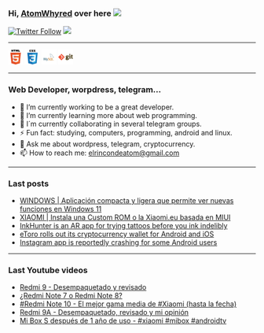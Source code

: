 ### Hi, [AtomWhyred][website] over here <img src="https://camo.githubusercontent.com/e8e7b06ecf583bc040eb60e44eb5b8e0ecc5421320a92929ce21522dbc34c891/68747470733a2f2f6d656469612e67697068792e636f6d2f6d656469612f6876524a434c467a6361737252346961377a2f67697068792e676966" width="25px" data-canonical-src="https://media.giphy.com/media/hvRJCLFzcasrR4ia7z/giphy.gif" style="max-width:100%;">

[![Twitter Follow](https://img.shields.io/twitter/follow/elrincondeatom?color=%231DA1F2&label=El%20Rinc%C3%B3n%20de%20Atom&logo=twitter&style=for-the-badge)](https://twitter.com/elrincondeatom) [<img height="30" src="https://img.icons8.com/color/48/000000/telegram-app.png" style="max-width:100%;">][tlg]

---

<img height="30" src="https://raw.githubusercontent.com/github/explore/80688e429a7d4ef2fca1e82350fe8e3517d3494d/topics/html/html.png" style="max-width:100%;"> <img height="30" src="https://raw.githubusercontent.com/github/explore/80688e429a7d4ef2fca1e82350fe8e3517d3494d/topics/css/css.png" style="max-width:100%;"> <img height="30" src="https://raw.githubusercontent.com/github/explore/80688e429a7d4ef2fca1e82350fe8e3517d3494d/topics/mysql/mysql.png" style="max-width:100%;"> <img height="30" src="https://raw.githubusercontent.com/github/explore/80688e429a7d4ef2fca1e82350fe8e3517d3494d/topics/git/git.png" style="max-width:100%;">

---

### Web Developer, worpdress, telegram...

- 🔭 I’m currently working to be a great developer.
- 🌱 I’m currently learning more about web programming.
- 👯 I´m currently collaborating in several telegram groups.
- ⚡ Fun fact: studying, computers, programming, android and linux.
- 💬 Ask me about wordpress, telegram, cryptocurrency.
- 📫 How to reach me: elrincondeatom@gmail.com

---

### Last posts
<!-- BLOG-POST-LIST:START -->
- [WINDOWS | Aplicación compacta y ligera que permite ver nuevas funciones en Windows 11](https://elrincondeatom.com/blog/windows-aplicacion-compacta-y-ligera-que-permite-ver-nuevas-funciones-en-windows-11/)
- [XIAOMI | Instala una Custom ROM o la Xiaomi.eu basada en MIUI](https://elrincondeatom.com/blog/xiaomi-instala-una-custom-rom-o-la-xiaomi-eu-basada-en-miui/)
- [InkHunter is an AR app for trying tattoos before you ink indelibly](https://elrincondeatom.com/blog/inkhunter-is-an-ar-app-for-trying-tattoos-before-you-ink-indelibly/)
- [eToro rolls out its cryptocurrency wallet for Android and iOS](https://elrincondeatom.com/blog/etoro-rolls-out-its-cryptocurrency-wallet-for-android-and-ios/)
- [Instagram app is reportedly crashing for some Android users](https://elrincondeatom.com/blog/instagram-app-is-reportedly-crashing-for-some-android-users/)
<!-- BLOG-POST-LIST:END -->

---
### Last Youtube videos
<!-- YT:START -->
- [Redmi 9 - Desempaquetado y revisado](https://www.youtube.com/watch?v=VunYPnCH5wA)
- [¿Redmi Note 7 o Redmi Note 8?](https://www.youtube.com/watch?v=3r-T3X8Xkuc)
- [#Redmi Note 10 - El mejor gama media de #Xiaomi &lpar;hasta la fecha&rpar;](https://www.youtube.com/watch?v=5dOmUVbAdVM)
- [Redmi 9A - Desempaquetado, revisado y mi opinión](https://www.youtube.com/watch?v=IjYzGmrwIks)
- [Mi Box S después de 1 año de uso - #xiaomi #mibox #androidtv](https://www.youtube.com/watch?v=J_uWC0u7Q-8)
<!-- YT:END -->

<!-- Links -->
[website]: https://elrincondeatom.com/
[tlg]: https://t.me/elrincondeatom_com
